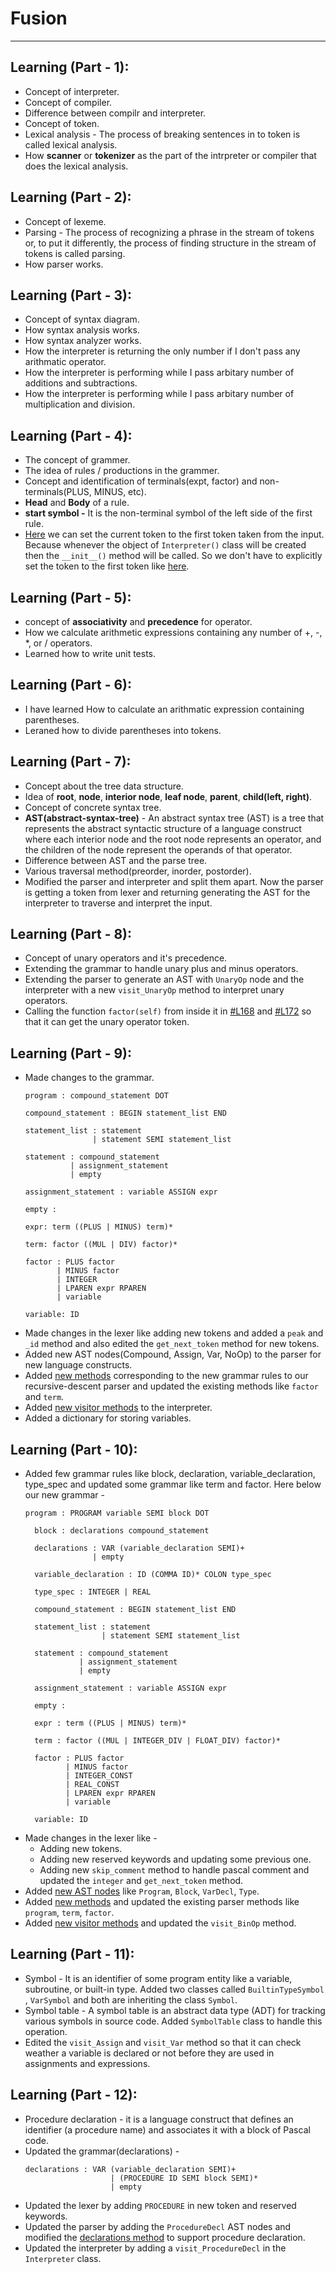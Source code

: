 # Fusion
---------

## Learning (Part - 1):

* Concept of interpreter.
* Concept of compiler.
* Difference between compilr and interpreter.
* Concept of token.
* Lexical analysis - The process of breaking sentences in to token is called lexical analysis.
* How **scanner** or **tokenizer** as the part of the intrpreter or compiler that does the lexical analysis.

## Learning (Part - 2):

* Concept of lexeme.
* Parsing - The process of recognizing a phrase in the stream of tokens or, to put it differently, the process of finding structure in the stream of tokens is called parsing.
* How parser works.

## Learning (Part - 3):

* Concept of syntax diagram.
* How syntax analysis works.
* How syntax analyzer works.
* How the interpreter is returning the only number if I don't pass any arithmatic operator.
* How the interpreter is performing while I pass arbitary number of additions and subtractions.
* How the interpreter is performing while I pass arbitary number of multiplication and division.

## Learning (Part - 4):

* The concept of grammer.
* The idea of rules / productions in the grammer.
* Concept and identification of terminals(expt, factor) and non-terminals(PLUS, MINUS, etc).
* **Head** and **Body** of a rule.
* **start symbol -** It is the non-terminal symbol of the left side of the first rule.
* [Here](https://github.com/aniruddha2000/fusion/blob/master/part4/calc4.py#L92) we can set the current token to the first token taken from the input. Because whenever the object of `Interpreter()` class will be created then the `__init__()` method will be called. So we don't have to explicitly set the token to the first token like [here](https://github.com/aniruddha2000/fusion/blob/master/part3/calc3.py#L116).

## Learning (Part - 5):

* concept of **associativity** and **precedence** for operator.
* How we calculate arithmetic expressions containing any number of +, -, *, or / operators.
* Learned how to write unit tests.

## Learning (Part - 6):

* I have learned How to calculate an arithmatic expression containing parentheses.
* Leraned how to divide parentheses into tokens.

## Learning (Part - 7):

* Concept about the tree data structure.
* Idea of **root**, **node**, **interior node**, **leaf node**, **parent**, **child(left, right)**.
* Concept of concrete syntax tree.
* **AST(abstract-syntax-tree)** - An abstract syntax tree (AST) is a tree that represents the abstract syntactic structure of a language construct where each interior node and the root node represents an operator, and the children of the node represent the operands of that operator.
* Difference between AST and the parse tree.
* Various traversal method(preorder, inorder, postorder).
* Modified the parser and interpreter and split them apart. Now the parser is getting a token from lexer and returning generating the AST for the interpreter to traverse and interpret the input.

## Learning (Part - 8):

* Concept of unary operators and it's precedence.
* Extending the grammar to handle unary plus and minus operators.
* Extending the parser to generate an AST with `UnaryOp` node and the interpreter with a new `visit_UnaryOp` method to interpret unary operators.
* Calling the function `factor(self)` from inside it in [#L168](https://github.com/aniruddha2000/fusion/blob/master/part8/spi.py#L168) and [#L172](https://github.com/aniruddha2000/fusion/blob/master/part8/spi.py#L172) so that it can get the unary operator token.

## Learning (Part - 9):

* Made changes to the grammar.
    ```
    program : compound_statement DOT

    compound_statement : BEGIN statement_list END

    statement_list : statement
                   | statement SEMI statement_list

    statement : compound_statement
              | assignment_statement
              | empty

    assignment_statement : variable ASSIGN expr

    empty :

    expr: term ((PLUS | MINUS) term)*

    term: factor ((MUL | DIV) factor)*

    factor : PLUS factor
           | MINUS factor
           | INTEGER
           | LPAREN expr RPAREN
           | variable

    variable: ID
    ```
* Made changes in the lexer like adding new tokens and added a `peak` and `_id` method and also edited the `get_next_token` method for new tokens.
* Added new AST nodes(Compound, Assign, Var, NoOp) to the parser for new language constructs.
* Added [new methods](https://github.com/aniruddha2000/fusion/blob/master/part9/spi.py#L228-L301) corresponding to the new grammar rules to our recursive-descent parser and updated the existing methods like `factor` and `term`.
* Added [new visitor methods](https://github.com/aniruddha2000/fusion/blob/master/part9/spi.py#L442-L459) to the interpreter.
* Added a dictionary for storing variables.

## Learning (Part - 10):

* Added few grammar rules like block, declaration, variable_declaration, type_spec and updated some grammar like term and factor. Here below our new grammar -
  ```
  program : PROGRAM variable SEMI block DOT

    block : declarations compound_statement

    declarations : VAR (variable_declaration SEMI)+
                 | empty

    variable_declaration : ID (COMMA ID)* COLON type_spec

    type_spec : INTEGER | REAL

    compound_statement : BEGIN statement_list END

    statement_list : statement
                   | statement SEMI statement_list

    statement : compound_statement
              | assignment_statement
              | empty

    assignment_statement : variable ASSIGN expr

    empty :

    expr : term ((PLUS | MINUS) term)*

    term : factor ((MUL | INTEGER_DIV | FLOAT_DIV) factor)*

    factor : PLUS factor
           | MINUS factor
           | INTEGER_CONST
           | REAL_CONST
           | LPAREN expr RPAREN
           | variable

    variable: ID
  ```
* Made changes in the lexer like -
  * Adding new tokens.
  * Adding new reserved keywords and updating some previous one.
  * Adding new `skip_comment` method to handle pascal comment and updated the `integer` and `get_next_token` method.
* Added [new AST nodes](https://github.com/aniruddha2000/fusion/blob/master/part10/spi.py#L265-L286) like `Program`, `Block`, `VarDecl`, `Type`.
* Added [new methods](https://github.com/aniruddha2000/fusion/blob/master/part10/spi.py#L319-L369) and updated the existing parser methods like `program`, `term`, `factor`.
* Added [new visitor methods](https://github.com/aniruddha2000/fusion/blob/master/part10/spi.py#L570-L584) and updated the `visit_BinOp` method.

## Learning (Part - 11):

* Symbol - It is an identifier of some program entity like a variable, subroutine, or built-in type. Added two classes called `BuiltinTypeSymbol` , `VarSymbol` and both are inheriting the class `Symbol`.
* Symbol table - A symbol table is an abstract data type (ADT) for tracking various symbols in source code. Added `SymbolTable` class to handle this operation.
* Edited the `visit_Assign` and `visit_Var` method so that it can check weather a variable is declared or not before they are used in assignments and expressions.

## Learning (Part - 12):

* Procedure declaration - it is a language construct that defines an identifier (a procedure name) and associates it with a block of Pascal code.
* Updated the grammar(declarations) -
  ```
  declarations : VAR (variable_declaration SEMI)+
                     | (PROCEDURE ID SEMI block SEMI)*
                     | empty
  ```
* Updated the lexer by adding `PROCEDURE` in new token and reserved keywords.
* Updated the parser by adding the `ProcedureDecl` AST nodes and modified the [declarations method](https://github.com/aniruddha2000/fusion/blob/master/part12/spi.py#L332-L356) to support procedure declaration.
* Updated the interpreter by adding a `visit_ProcedureDecl` in the `Interpreter` class.
